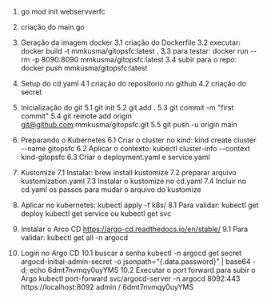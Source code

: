 1. go mod init webservverfc
2. criação do main.go
3. Geração da imagem docker
    3.1 criação do Dockerfile
    3.2 executar: docker build -t mmkusma/gitopsfc:latest .
    3.3 para testar: docker run --rm -p 8090:8090 mmkusma/gitopsfc:latest
    3.4 subir para o repo: docker push mmkusma/gitopsfc:latest
4. Setup do cd.yaml
    4.1 criação do repositorio no github
    4.2 criação do secret
5. Inicialização do git
    5.1 git init
    5.2 git add .
    5.3 git commit -m "first commit"
    5.4 git remote add origin git@github.com:mmkusma/gitopsfc.git
    5.5 git push -u origin main
6. Preparando o Kubernetes
    6.1 Criar o cluster no kind: kind create cluster --name gitopsfc
    6.2 Aplicar o contexto: kubectl cluster-info --context kind-gitopsfc
    6.3 Criar o deployment.yaml e service.yaml
7. Kustomize
    7.1 Instalar: brew install kustomize
    7.2 preparar arquivo kustomization.yaml
    7.3 Instalar o kustomize no cd.yaml
    7.4 Incluir no cd.yaml os passos para mudar o arquivo do kustomize
8. Aplicar no kubernetes: kubectl apply -f k8s/
    8.1 Para validar: 
        kubectl get deploy
        kubectl get service ou kubectl get svc
9. Instalar o Arco CD
    https://argo-cd.readthedocs.io/en/stable/
    9.1 Para validar: kubectl get all -n argocd

10. Login no Argo CD
    10.1 buscar a senha
    kubectl -n argocd get secret argocd-initial-admin-secret -o jsonpath="{.data.password}" | base64 -d; echo
    6dmt7nvmqy0uyYMS
    10.2 Executar o port forward para subir o Argo
    kubectl port-forward svc/argocd-server -n argocd 8092:443
    https://localhost:8092
    admin / 6dmt7nvmqy0uyYMS




